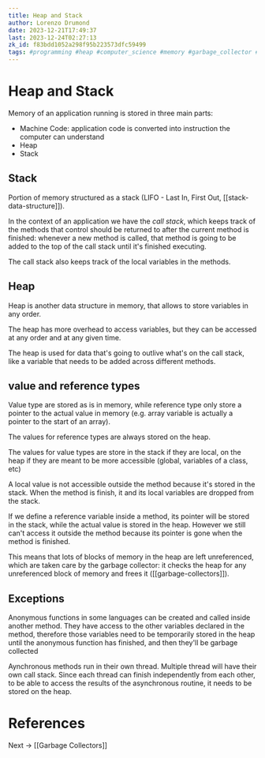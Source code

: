 ```yaml
---
title: Heap and Stack
author: Lorenzo Drumond
date: 2023-12-21T17:49:37
last: 2023-12-24T02:27:13
zk_id: f83bdd1052a298f95b223573dfc59499
tags: #programming #heap #computer_science #memory #garbage_collector #stack
---
```



# Heap and Stack
Memory of an application running is stored in three main parts:
- Machine Code: application code is converted into instruction the computer can understand
- Heap
- Stack

## Stack
Portion of memory structured as a stack (LIFO - Last In, First Out, [[stack-data-structure]]).

In the context of an application we have the _call stack_, which keeps track of the methods
that control should be returned to after the current method is finished: whenever a new method
is called, that method is going to be added to the top of the call stack until it's finished
executing.

The call stack also keeps track of the local variables in the methods.

## Heap
Heap is another data structure in memory, that allows to store variables in any order.

The heap has more overhead to access variables, but they can be accessed at any order
and at any given time.

The heap is used for data that's going to outlive what's on the call stack, like
a variable that needs to be added across different methods.


## value and reference types
Value type are stored as is in memory, while reference type only store a pointer
to the actual value in memory (e.g. array variable is actually a pointer to
the start of an array).

The values for reference types are always stored on the heap.

The values for value types are store in the stack if they are local, on the
heap if they are meant to be more accessible (global, variables of a class, etc)


A local value is not accessible outside the method because it's stored in the stack.
When the method is finish, it and its local variables are dropped from the stack.

If we define a reference variable inside a method, its pointer will be stored
in the stack, while the actual value is stored in the heap. However we
still can't access it outside the method because its pointer is gone
when the method is finished.

This means that lots of blocks of memory in the heap are left unreferenced,
which are taken care by the garbage collector: it checks the heap for any unreferenced
block of memory and frees it ([[garbage-collectors]]).

## Exceptions
Anonymous functions in some languages can be created and called inside another method.
They have access to the other variables declared in the method, therefore those
variables need to be temporarily stored in the heap until the anonymous function
has finished, and then they'll be garbage collected

Aynchronous methods run in their own thread. Multiple thread will have their own
call stack. Since each thread can finish independently from each other, to be
able to access the results of the asynchronous routine, it needs to be stored
on the heap.

# References

Next -> [[Garbage Collectors]]
